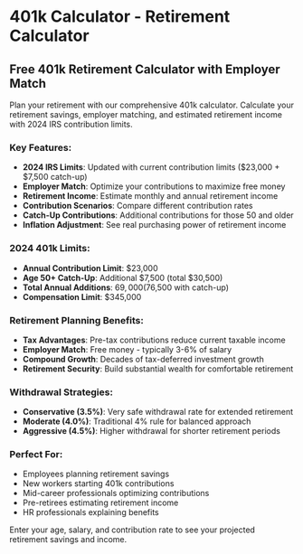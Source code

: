 # 401k Calculator - Retirement Calculator

## Free 401k Retirement Calculator with Employer Match

Plan your retirement with our comprehensive 401k calculator. Calculate your retirement savings, employer matching, and estimated retirement income with 2024 IRS contribution limits.

### Key Features:
- **2024 IRS Limits**: Updated with current contribution limits ($23,000 + $7,500 catch-up)
- **Employer Match**: Optimize your contributions to maximize free money
- **Retirement Income**: Estimate monthly and annual retirement income
- **Contribution Scenarios**: Compare different contribution rates
- **Catch-Up Contributions**: Additional contributions for those 50 and older
- **Inflation Adjustment**: See real purchasing power of retirement income

### 2024 401k Limits:
- **Annual Contribution Limit**: $23,000
- **Age 50+ Catch-Up**: Additional $7,500 (total $30,500)
- **Total Annual Additions**: $69,000 ($76,500 with catch-up)
- **Compensation Limit**: $345,000

### Retirement Planning Benefits:
- **Tax Advantages**: Pre-tax contributions reduce current taxable income
- **Employer Match**: Free money - typically 3-6% of salary
- **Compound Growth**: Decades of tax-deferred investment growth
- **Retirement Security**: Build substantial wealth for comfortable retirement

### Withdrawal Strategies:
- **Conservative (3.5%)**: Very safe withdrawal rate for extended retirement
- **Moderate (4.0%)**: Traditional 4% rule for balanced approach
- **Aggressive (4.5%)**: Higher withdrawal for shorter retirement periods

### Perfect For:
- Employees planning retirement savings
- New workers starting 401k contributions
- Mid-career professionals optimizing contributions
- Pre-retirees estimating retirement income
- HR professionals explaining benefits

Enter your age, salary, and contribution rate to see your projected retirement savings and income.